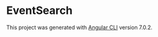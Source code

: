 # EventSearch

This project was generated with [Angular CLI](https://github.com/angular/angular-cli) version 7.0.2.